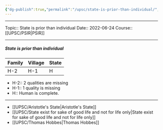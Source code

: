 ```yaml
---
{"dg-publish":true,"permalink":"/upsc/state-is-prior-than-individual/","dgHomeLink":true,"dgPassFrontmatter":false}
---
```


----
Topic:: State is prior than individual
Date:: 2022-06-24
Course:: [[UPSC/PSIR|PSIR]] 

----
##### State is prior than individual

| Family | Village | State |
| ------ | ------- | ----- |
| H-2    | H-1     | H     |

- H-2:: 2 qualities are missing 
- H-1:: 1 quality is missing 
- H:: Human is complete. 

---

- [[UPSC/Aristotle's State|Aristotle's State]]
- [[UPSC/State exist for sake of good life and not for life only|State exist for sake of good life and not for life only]]
- [[UPSC/Thomas Hobbes|Thomas Hobbes]]


